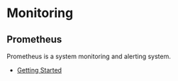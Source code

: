 # Monitoring

## Prometheus

Prometheus is a system monitoring and alerting system.

* [Getting Started](https://prometheus.io/docs/tutorials/getting_started/)
